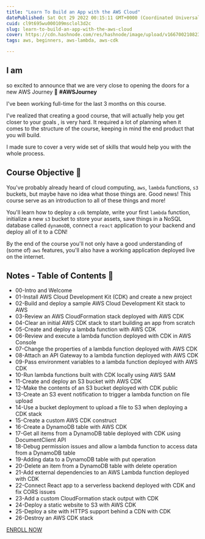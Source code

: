 ```yaml
---
title: "Learn To Build an App with the AWS Cloud"
datePublished: Sat Oct 29 2022 00:15:11 GMT+0000 (Coordinated Universal Time)
cuid: cl9t695wu000109msclol3d2c
slug: learn-to-build-an-app-with-the-aws-cloud
cover: https://cdn.hashnode.com/res/hashnode/image/upload/v1667002108239/oxq6XF0zP.png
tags: aws, beginners, aws-lambda, aws-cdk

---
```



## I am

so excited to announce that we are very close to opening the doors for a new AWS Journey 🎉 **#AWSJourney**

I've been working full-time for the last 3 months on this course.

I've realized that creating a good course, that will actually help you get closer to your goals  , is very hard. It required a lot of planning when it comes to the structure of the course, keeping in mind the end product that you will build.

I made sure to cover a very wide set of skills that would help you with the whole process.

## Course Objective 💪

You've probably already heard of cloud computing, `aws`, `lambda` functions, `s3` buckets, but maybe have no idea what those things are. Good news! This course serve as an introduction to all of these things and more!

You'll learn how to deploy a `cdk` template, write your first `lambda` function, initialize a new `s3` bucket to store your assets, save things in a NoSQL database called `dynamoDB`, connect a `react` application to your backend and deploy all of it to a CDN!

By the end of the course you'll not only have a good understanding of (some of) `aws` features, you'll also have a working application deployed live on the internet.


## Notes - Table of Contents 📜

- 00-Intro and Welcome
- 01-Install AWS Cloud Development Kit (CDK) and create a new project
- 02-Build and deploy a sample AWS Cloud Development Kit stack to AWS
- 03-Review an AWS CloudFormation stack deployed with AWS CDK
- 04-Clear an initial AWS CDK stack to start building an app from scratch
- 05-Create and deploy a lambda function with AWS CDK
- 06-Review and execute a lambda function deployed with CDK in AWS Console
- 07-Change the properties of a lambda function deployed with AWS CDK
- 08-Attach an API Gateway to a lambda function deployed with AWS CDK
- 09-Pass environment variables to a lambda function deployed with AWS CDK
- 10-Run lambda functions built with CDK locally using AWS SAM
- 11-Create and deploy an S3 bucket with AWS CDK
- 12-Make the contents of an S3 bucket deployed with CDK public
- 13-Create an S3 event notification to trigger a lambda function on file upload
- 14-Use a bucket deployment to upload a file to S3 when deploying a CDK stack
- 15-Create a custom AWS CDK construct
- 16-Create a DynamoDB table with AWS CDK
- 17-Get all items from a DynamoDB table deployed with CDK using DocumentClient API
- 18-Debug permission issues and allow a lambda function to access data from a DynamoDB table
- 19-Adding data to a DynamoDB table with put operation
- 20-Delete an item from a DynamoDB table with delete operation
- 21-Add external dependencies to an AWS Lambda function deployed with CDK
- 22-Connect React app to a serverless backend deployed with CDK and fix CORS issues
- 23-Add a custom CloudFormation stack output with CDK
- 24-Deploy a static website to S3 with AWS CDK
- 25-Deploy a site with HTTPS support behind a CDN with CDK
- 26-Destroy an AWS CDK stack


 [ENROLL NOW](https://nothanii.vercel.app/blog/learn-to-build-an-app-with-the-aws-cloud-development-kit)

